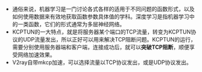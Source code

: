 - 通俗来说，机器学习是一门讨论各式各样的适用于不同问题的函数形式，以及如何使用数据来有效地获取函数参数具体值的学科。深度学习是指机器学习中的一类函数，它们的形式通常为多层神经网络。
- KCPTUN的一大特点，就是将服务器某个端口的TCP流量，转变为KCPTUN协议的UDP流量发出，所以正好可以用来解决TCP阻断问题。KCPTUN的运行，需要分别使用服务器端和客户端，连接成功后，就可以**突破TCP阻断**，顺便享受网络加速效果。
- V2ray自带mkcp加速，可以选择流量以TCP协议发出，或是UDP协议发出。


